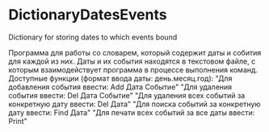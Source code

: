 # DictionaryDatesEvents
Dictionary for storing dates to which events bound

Программа для работы со словарем, который содержит даты и собития для каждой из них.
Даты и их события находятся в текстовом файле, с которым взаимодействует программа в процессе выполнения команд.
Доступные функции (формат ввода даты: день.месяц.год):
		"Для добавления события ввести: Add Дата Событие"
		"Для удаления события ввести: Del Дата Событие"
		"Для удаления всех событий за конкретную дату ввести: Del Дата"
		"Для поиска событий за конкретную дату ввести: Find Дата"
		"Для печати всех событий за все даты ввести: Print"
